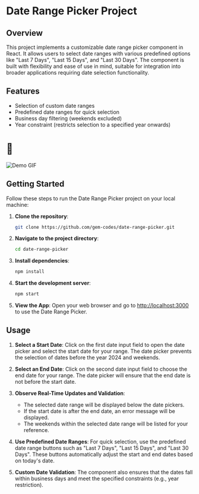 # Date Range Picker Project

## Overview

This project implements a customizable date range picker component in React. It allows users to select date ranges with various predefined options like "Last 7 Days", "Last 15 Days", and "Last 30 Days". The component is built with flexibility and ease of use in mind, suitable for integration into broader applications requiring date selection functionality.

## Features

- Selection of custom date ranges
- Predefined date ranges for quick selection
- Business day filtering (weekends excluded)
- Year constraint (restricts selection to a specified year onwards)

# 🎥

![Demo GIF](https://im.ezgif.com/tmp/ezgif-1-b6a24599c7.gif)

## Getting Started

Follow these steps to run the Date Range Picker project on your local machine:

1. **Clone the repository**:

   ```bash
   git clone https://github.com/gem-codes/date-range-picker.git
   ```

2. **Navigate to the project directory**:

   ```bash
   cd date-range-picker
   ```

3. **Install dependencies**:

   ```bash
   npm install
   ```

4. **Start the development server**:

   ```bash
   npm start
   ```

5. **View the App**: Open your web browser and go to [http://localhost:3000](http://localhost:3000) to use the Date Range Picker.

## Usage

1. **Select a Start Date**: Click on the first date input field to open the date picker and select the start date for your range. The date picker prevents the selection of dates before the year 2024 and weekends.

2. **Select an End Date**: Click on the second date input field to choose the end date for your range. The date picker will ensure that the end date is not before the start date.

3. **Observe Real-Time Updates and Validation**:

   - The selected date range will be displayed below the date pickers.
   - If the start date is after the end date, an error message will be displayed.
   - The weekends within the selected date range will be listed for your reference.

4. **Use Predefined Date Ranges**: For quick selection, use the predefined date range buttons such as "Last 7 Days", "Last 15 Days", and "Last 30 Days". These buttons automatically adjust the start and end dates based on today's date.

5. **Custom Date Validation**: The component also ensures that the dates fall within business days and meet the specified constraints (e.g., year restriction).
